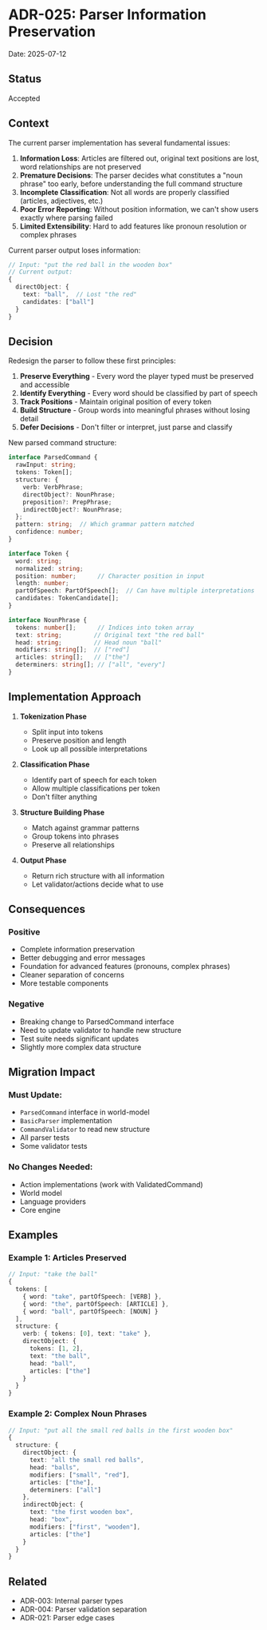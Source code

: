 # ADR-025: Parser Information Preservation

Date: 2025-07-12

## Status

Accepted

## Context

The current parser implementation has several fundamental issues:

1. **Information Loss**: Articles are filtered out, original text positions are lost, word relationships are not preserved
2. **Premature Decisions**: The parser decides what constitutes a "noun phrase" too early, before understanding the full command structure
3. **Incomplete Classification**: Not all words are properly classified (articles, adjectives, etc.)
4. **Poor Error Reporting**: Without position information, we can't show users exactly where parsing failed
5. **Limited Extensibility**: Hard to add features like pronoun resolution or complex phrases

Current parser output loses information:
```typescript
// Input: "put the red ball in the wooden box"
// Current output:
{
  directObject: {
    text: "ball",  // Lost "the red"
    candidates: ["ball"]
  }
}
```

## Decision

Redesign the parser to follow these first principles:

1. **Preserve Everything** - Every word the player typed must be preserved and accessible
2. **Identify Everything** - Every word should be classified by part of speech
3. **Track Positions** - Maintain original position of every token
4. **Build Structure** - Group words into meaningful phrases without losing detail
5. **Defer Decisions** - Don't filter or interpret, just parse and classify

New parsed command structure:
```typescript
interface ParsedCommand {
  rawInput: string;
  tokens: Token[];
  structure: {
    verb: VerbPhrase;
    directObject?: NounPhrase;
    preposition?: PrepPhrase;
    indirectObject?: NounPhrase;
  };
  pattern: string;  // Which grammar pattern matched
  confidence: number;
}

interface Token {
  word: string;
  normalized: string;
  position: number;      // Character position in input
  length: number;
  partOfSpeech: PartOfSpeech[];  // Can have multiple interpretations
  candidates: TokenCandidate[];
}

interface NounPhrase {
  tokens: number[];      // Indices into token array
  text: string;         // Original text "the red ball"
  head: string;         // Head noun "ball"
  modifiers: string[];  // ["red"]
  articles: string[];   // ["the"]
  determiners: string[]; // ["all", "every"]
}
```

## Implementation Approach

1. **Tokenization Phase**
   - Split input into tokens
   - Preserve position and length
   - Look up all possible interpretations

2. **Classification Phase**
   - Identify part of speech for each token
   - Allow multiple classifications per token
   - Don't filter anything

3. **Structure Building Phase**
   - Match against grammar patterns
   - Group tokens into phrases
   - Preserve all relationships

4. **Output Phase**
   - Return rich structure with all information
   - Let validator/actions decide what to use

## Consequences

### Positive
- Complete information preservation
- Better debugging and error messages
- Foundation for advanced features (pronouns, complex phrases)
- Cleaner separation of concerns
- More testable components

### Negative
- Breaking change to ParsedCommand interface
- Need to update validator to handle new structure
- Test suite needs significant updates
- Slightly more complex data structure

## Migration Impact

### Must Update:
- `ParsedCommand` interface in world-model
- `BasicParser` implementation
- `CommandValidator` to read new structure
- All parser tests
- Some validator tests

### No Changes Needed:
- Action implementations (work with ValidatedCommand)
- World model
- Language providers
- Core engine

## Examples

### Example 1: Articles Preserved
```typescript
// Input: "take the ball"
{
  tokens: [
    { word: "take", partOfSpeech: [VERB] },
    { word: "the", partOfSpeech: [ARTICLE] },
    { word: "ball", partOfSpeech: [NOUN] }
  ],
  structure: {
    verb: { tokens: [0], text: "take" },
    directObject: {
      tokens: [1, 2],
      text: "the ball",
      head: "ball",
      articles: ["the"]
    }
  }
}
```

### Example 2: Complex Noun Phrases
```typescript
// Input: "put all the small red balls in the first wooden box"
{
  structure: {
    directObject: {
      text: "all the small red balls",
      head: "balls",
      modifiers: ["small", "red"],
      articles: ["the"],
      determiners: ["all"]
    },
    indirectObject: {
      text: "the first wooden box",
      head: "box",
      modifiers: ["first", "wooden"],
      articles: ["the"]
    }
  }
}
```

## Related

- ADR-003: Internal parser types
- ADR-004: Parser validation separation
- ADR-021: Parser edge cases
